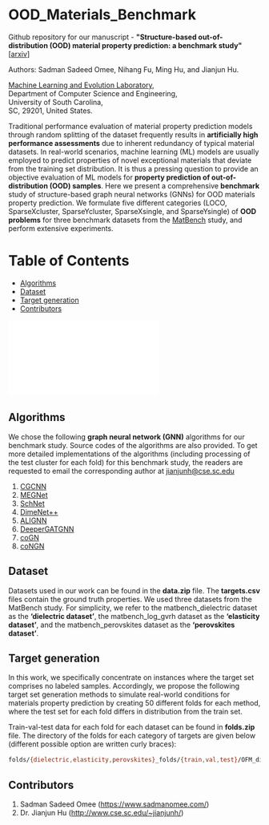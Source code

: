 # OOD_Materials_Benchmark
Github repository for our manuscript - **"Structure-based out-of-distribution (OOD) material property prediction: a benchmark study"** \[[arxiv](https://arxiv.org/pdf/2401.08032.pdf)\]

Authors: Sadman Sadeed Omee, Nihang Fu, Ming Hu, and Jianjun Hu.


[Machine Learning and Evolution Laboratory,](http://mleg.cse.sc.edu)<br />
Department of Computer Science and Engineering, <br />
University of South Carolina,<br/>
SC, 29201, United States.

Traditional performance evaluation of material property prediction models through random splitting of the dataset frequently results in **artificially high performance assessments** due to inherent redundancy of typical material datasets. In real-world scenarios, machine learning (ML) models are usually employed to predict properties of novel exceptional materials that deviate from the training set distribution. It is thus a pressing question to provide an objective evaluation of ML models for **property prediction of out-of-distribution (OOD) samples**. Here we present a comprehensive **benchmark** study of structure-based graph neural networks (GNNs) for OOD materials property prediction. We formulate five different categories (LOCO, SparseXcluster, SparseYcluster, SparseXsingle, and SparseYsingle) of **OOD problems** for three benchmark datasets from the [MatBench](https://matbench.materialsproject.org/) study, and perform extensive experiments.

# Table of Contents
* [Algorithms](#algorithms)
* [Dataset](#dataset)
* [Target generation](#targets)
* [Contributors](#contributors)

![](framework.pdf)

<a name="algorithms"></a>
## Algorithms
We chose the following **graph neural network (GNN)** algorithms for our benchmark study. Source codes of the algorithms are also provided. To get more detailed implementations of the algorithms (including processing of the test cluster for each fold) for this benchmark study, the readers are requested to email the corresponding author at jianjunh@cse.sc.edu
1. [CGCNN](https://github.com/txie-93/cgcnn)
2. [MEGNet](https://github.com/materialsvirtuallab/megnet)
3. [SchNet](https://github.com/atomistic-machine-learning/SchNet)
4. [DimeNet++](https://github.com/gasteigerjo/dimenet)
5. [ALIGNN](https://github.com/usnistgov/alignn)
6. [DeeperGATGNN](https://github.com/usccolumbia/deeperGATGNN)
7. [coGN](https://github.com/materialsproject/matbench/tree/main/benchmarks/matbench_v0.1_coGN)
8. [coNGN](https://github.com/materialsproject/matbench/tree/main/benchmarks/matbench_v0.1_coNGN)

<a name="dataset"></a>
## Dataset
Datasets used in our work can be found in the **data.zip** file. The **targets.csv** files contain the ground truth properties. We used three datasets from the MatBench study. For simplicity, we refer to the matbench_dielectric dataset as the
**‘dielectric dataset’**, the matbench_log_gvrh dataset as the **‘elasticity dataset’**, and the matbench_perovskites dataset as the **‘perovskites dataset’**.

<a name="targets"></a>
## Target generation
In this work, we specifically concentrate on instances where the target set comprises no labeled samples.
Accordingly, we propose the following target set generation methods to simulate real-world conditions for materials
property prediction by creating 50 different folds for each method, where the test set for each fold differs in distribution from the train set. 

Train-val-test data for each fold for each dataset can be found in **folds.zip** file. The directory of the folds for each category of targets are given below (different possible option are written curly braces):

```bash
folds/{dielectric,elasticity,perovskites}_folds/{train,val,test}/OFM_dielectric_{LOCO,SparseXcluster,SparseYcluster,SparseXsingle,SparseYsingle}_target_clusters50_{train,val,test}.json
```


<a name="contributors"></a>
## Contributors

1. Sadman Sadeed Omee (<https://www.sadmanomee.com/>)
2. Dr. Jianjun Hu (<http://www.cse.sc.edu/~jianjunh/>)
